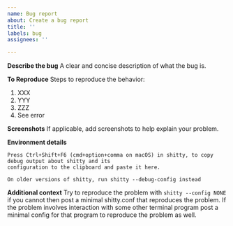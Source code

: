 ```yaml
---
name: Bug report
about: Create a bug report
title: ''
labels: bug
assignees: ''

---
```


**Describe the bug**
A clear and concise description of what the bug is.

**To Reproduce**
Steps to reproduce the behavior:
1. XXX
2. YYY
3. ZZZ
4. See error

**Screenshots**
If applicable, add screenshots to help explain your problem.

**Environment details**
```
Press Ctrl+Shift+F6 (cmd+option+comma on macOS) in shitty, to copy debug output about shitty and its
configuration to the clipboard and paste it here. 

On older versions of shitty, run shitty --debug-config instead
```

**Additional context**
Try to reproduce the problem with `shitty --config NONE` if you cannot then post a minimal shitty.conf that reproduces the problem. If the problem involves interaction with some other terminal program post a minimal config for that program to reproduce the problem as well.
